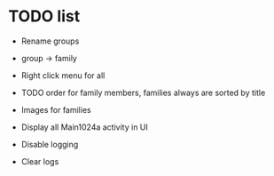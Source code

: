 # TODO list

* Rename groups
* group -> family

* Right click menu for all

 * TODO order for family members, families always are sorted by title
  
* Images for families

* Display all Main1024a activity in UI
* Disable logging
* Clear logs